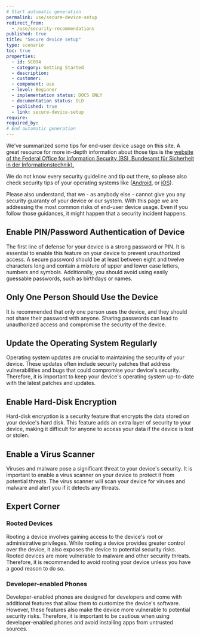 ```yaml
---
# Start automatic generation
permalink: use/secure-device-setup
redirect_from:
  - /use/security-recommendations
published: true
title: "Secure device setup"
type: scenario
toc: true
properties:
  - id: SC094
  - category: Getting Started
  - description:
  - customer:
  - component: use
  - level: Beginner
  - implementation status: DOCS ONLY
  - documentation status: OLD
  - published: true
  - link: secure-device-setup
require:
required_by:
# End automatic generation
---
```


We've summarized some tips for end-user device usage on this site. A great resource for more in-depth information about those tips is the [website of the Federal Office for Information Security (BSI, Bundesamt für Sicherheit in der Informationstechnik).](https://www.bsi.bund.de/EN/Themen/Verbraucherinnen-und-Verbraucher/Informationen-und-Empfehlungen/Cyber-Sicherheitsempfehlungen/Basisschutz-fuer-Computer-Mobilgeraete/Schutz-fuer-Mobilgeraete/Sicherheit-bei-Apps/sicherheit-bei-apps_node.html)

We do not know every security guideline and tip out there, so please also check security tips of your operating systems like ([Android](https://www.android.com/intl/safety/), or [iOS](https://support.apple.com/guide/security/welcome/web)).

Please also understand, that we - as anybody else - cannot give you any security guaranty of your device or our system. With this page we are addressing the most common risks of end-user device usage. Even if you follow those guidances, it might happen that a security incident happens.

## Enable PIN/Password Authentication of Device

The first line of defense for your device is a strong password or PIN. It is essential to enable this feature on your device to prevent unauthorized access. A secure password should be at least between eight and twelve characters long and contain a mixture of upper and lower case letters, numbers and symbols. Additionally, you should avoid using easily guessable passwords, such as birthdays or names.

## Only One Person Should Use the Device

It is recommended that only one person uses the device, and they should not share their password with anyone. Sharing passwords can lead to unauthorized access and compromise the security of the device.

## Update the Operating System Regularly

Operating system updates are crucial to maintaining the security of your device. These updates often include security patches that address vulnerabilities and bugs that could compromise your device's security. Therefore, it is important to keep your device's operating system up-to-date with the latest patches and updates.

## Enable Hard-Disk Encryption

Hard-disk encryption is a security feature that encrypts the data stored on your device's hard disk. This feature adds an extra layer of security to your device, making it difficult for anyone to access your data if the device is lost or stolen.

## Enable a Virus Scanner

Viruses and malware pose a significant threat to your device's security. It is important to enable a virus scanner on your device to protect it from potential threats. The virus scanner will scan your device for viruses and malware and alert you if it detects any threats.

## Expert Corner

### Rooted Devices

Rooting a device involves gaining access to the device's root or administrative privileges. While rooting a device provides greater control over the device, it also exposes the device to potential security risks. Rooted devices are more vulnerable to malware and other security threats. Therefore, it is recommended to avoid rooting your device unless you have a good reason to do so.

### Developer-enabled Phones

Developer-enabled phones are designed for developers and come with additional features that allow them to customize the device's software. However, these features also make the device more vulnerable to potential security risks. Therefore, it is important to be cautious when using developer-enabled phones and avoid installing apps from untrusted sources.

